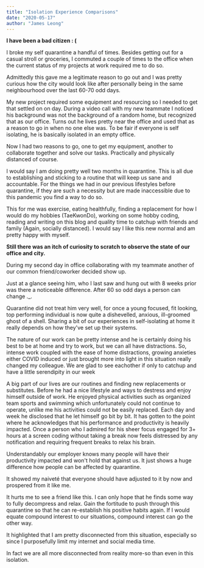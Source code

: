 ```yaml
---
title: "Isolation Experience Comparisons"
date: "2020-05-17"
author: "James Leong"
---
```


**I have been a bad citizen : (**

I broke my self quarantine a handful of times. Besides getting out for a casual stroll or groceries, I commuted a couple of times to the office when the current status of my projects at work required me to do so.

Admittedly this gave me a legitimate reason to go out and I was pretty curious how the city would look like after personally being in the same neighbourhood over the last 60-70 odd days.

My new project required some equipment and resourcing so I needed to get that settled on on day. During a video call with my new teammate I noticed his background was not the background of a random home, but recognized that as our office. Turns out he lives pretty near the office and used that as a reason to go in when no one else was. To be fair if everyone is self isolating, he is basically isolated in an empty office.

Now I had two reasons to go, one to get my equipment, another to collaborate together and solve our tasks. Practically and physically distanced of course.

I would say I am doing pretty well two months in quarantine. This is all due to establishing and sticking to a routine that will keep us sane and accountable. For the things we had in our previous lifestyles before quarantine, if they are such a necessity but are made inaccessible due to this pandemic you find a way to do so.

This for me was exercise, eating healthfully, finding a replacement for how I would do my hobbies (TaeKwonDo), working on some hobby coding, reading and writing on this blog and quality time to catchup with friends and family (Again, socially distanced). I would say I like this new normal and am pretty happy with myself.

**Still there was an itch of curiosity to scratch to observe the state of our office and city.**

During my second day in office collaborating with my teammate another of our common friend/coworker decided show up.

Just at a glance seeing him, who I last saw and hung out with 8 weeks prior was there a noticeable difference. After 60 so odd days a person can change .\_.

Quarantine did not treat him very well, for once a young focused, fit looking, top performing individual is now quite a dishevelled, anxious, ill-groomed ghost of a shell. Sharing a bit of our experiences in self-isolating at home it really depends on how they've set up their systems.

The nature of our work can be pretty intense and he is certainly doing his best to be at home and try to work, but we can all have distractions. So, intense work coupled with the ease of home distractions, growing anxieties either COVID induced or just brought more into light in this situation really changed my colleague. We are glad to see eachother if only to catchup and have a little serendipity in our week

A big part of our lives are our routines and finding new replacements or substitutes. Before he had a nice lifestyle and ways to destress and enjoy himself outside of work. He enjoyed physical activities such as organized team sports and swimming which unfortunately could not continue to operate, unlike me his activities could not be easily replaced. Each day and week he disclosed that he let himself go bit by bit. It has gotten to the point where he acknowledges that his performance and productivity is heavily impacted. Once a person who I admired for his sheer focus engaged for 3+ hours at a screen coding without taking a break now feels distressed by any notification and requiring frequent breaks to relax his brain.

Understandably our employer knows many people will have their productivity impacted and won't hold that against us. It just shows a huge difference how people can be affected by quarantine.

It showed my naiveté that everyone should have adjusted to it by now and prospered from it like me.

It hurts me to see a friend like this. I can only hope that he finds some way to fully decompress and relax. Gain the fortitude to push through this quarantine so that he can re-establish his positive habits again. If I would equate compound interest to our situations, compound interest can go the other way.

It highlighted that I am pretty disconnected from this situation, especially so since I purposefully limit my internet and social media time.

In fact we are all more disconnected from reality more-so than even in this isolation.
